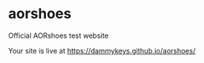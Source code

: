 # aorshoes
Official AORshoes test website

Your site is live at https://dammykeys.github.io/aorshoes/

